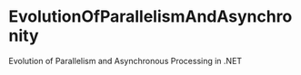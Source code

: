 # EvolutionOfParallelismAndAsynchronity
Evolution of Parallelism and Asynchronous Processing in .NET
